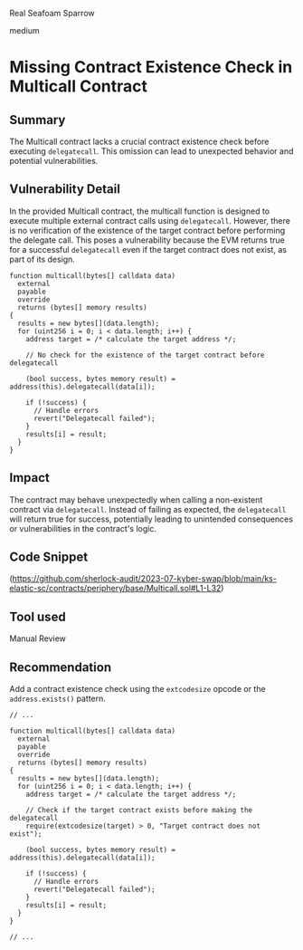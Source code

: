 Real Seafoam Sparrow

medium

# Missing Contract Existence Check in Multicall Contract
## Summary
The Multicall contract lacks a crucial contract existence check before executing `delegatecall`. This omission can lead to unexpected behavior and potential vulnerabilities.
## Vulnerability Detail
In the provided Multicall contract, the multicall function is designed to execute multiple external contract calls using `delegatecall`. However, there is no verification of the existence of the target contract before performing the delegate call. This poses a vulnerability because the EVM returns true for a successful `delegatecall` even if the target contract does not exist, as part of its design.
```solidity
function multicall(bytes[] calldata data)
  external
  payable
  override
  returns (bytes[] memory results)
{
  results = new bytes[](data.length);
  for (uint256 i = 0; i < data.length; i++) {
    address target = /* calculate the target address */;
    
    // No check for the existence of the target contract before delegatecall

    (bool success, bytes memory result) = address(this).delegatecall(data[i]);

    if (!success) {
      // Handle errors
      revert("Delegatecall failed");
    }
    results[i] = result;
  }
}

```
## Impact
The contract may behave unexpectedly when calling a non-existent contract via `delegatecall`. Instead of failing as expected, the `delegatecall` will return true for success, potentially leading to unintended consequences or vulnerabilities in the contract's logic.
## Code Snippet
(https://github.com/sherlock-audit/2023-07-kyber-swap/blob/main/ks-elastic-sc/contracts/periphery/base/Multicall.sol#L1-L32)
## Tool used

Manual Review

## Recommendation
Add a contract existence check using the `extcodesize` opcode or the `address.exists()` pattern. 
```solidity
// ...

function multicall(bytes[] calldata data)
  external
  payable
  override
  returns (bytes[] memory results)
{
  results = new bytes[](data.length);
  for (uint256 i = 0; i < data.length; i++) {
    address target = /* calculate the target address */;
    
    // Check if the target contract exists before making the delegatecall
    require(extcodesize(target) > 0, "Target contract does not exist");

    (bool success, bytes memory result) = address(this).delegatecall(data[i]);

    if (!success) {
      // Handle errors
      revert("Delegatecall failed");
    }
    results[i] = result;
  }
}

// ...
```